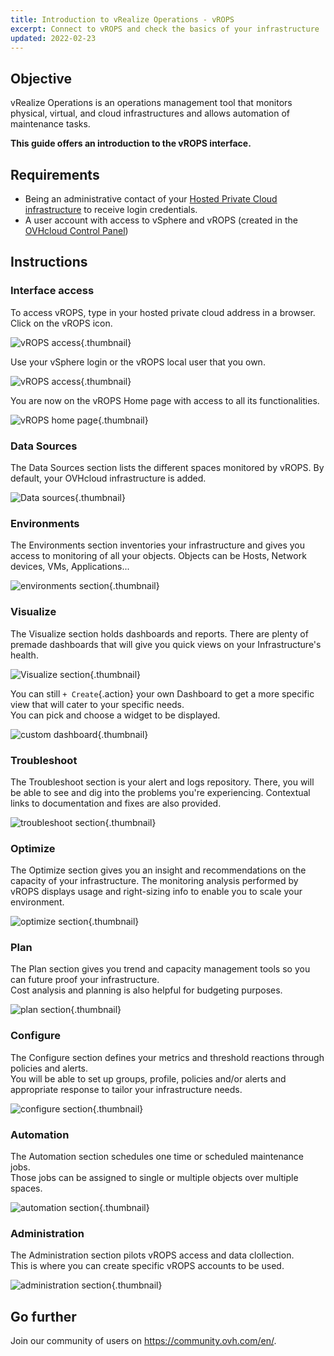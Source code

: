 ```yaml
---
title: Introduction to vRealize Operations - vROPS
excerpt: Connect to vROPS and check the basics of your infrastructure
updated: 2022-02-23
---
```


## Objective

vRealize Operations is an operations management tool that monitors physical, virtual, and cloud infrastructures and allows automation of maintenance tasks.

**This guide offers an introduction to the vROPS interface.**

## Requirements

- Being an administrative contact of your [Hosted Private Cloud infrastructure](https://www.ovhcloud.com/en-ca/enterprise/products/hosted-private-cloud/) to receive login credentials.
- A user account with access to vSphere and vROPS (created in the [OVHcloud Control Panel](/links/manager))

## Instructions

### Interface access

To access vROPS, type in your hosted private cloud address in a browser.<br>
Click on the vROPS icon.<br>

![vROPS access](images/en01logpage.png){.thumbnail}

Use your vSphere login or the vROPS local user that you own.

![vROPS access](images/en02log.png){.thumbnail}

You are now on the vROPS Home page with access to all its functionalities.

![vROPS home page](images/en03home.png){.thumbnail}

### Data Sources

The Data Sources section lists the different spaces monitored by vROPS. By default, your OVHcloud infrastructure is added.

![Data sources](images/en04datasources.png){.thumbnail}

### Environments

The Environments section inventories your infrastructure and gives you access to monitoring of all your objects. Objects can be Hosts, Network devices, VMs, Applications... 

![environments section](images/en05environment.png){.thumbnail}

### Visualize

The Visualize section holds dashboards and reports. There are plenty of premade dashboards that will give you quick views on your Infrastructure's health.

![Visualize section](images/en06dashboards.png){.thumbnail}

You can still `+ Create`{.action} your own Dashboard to get a more specific view that will cater to your specific needs.<br>
You can pick and choose a widget to be displayed.

![custom dashboard](images/en06dashboardsb.png){.thumbnail}

### Troubleshoot

The Troubleshoot section is your alert and logs repository. There, you will be able to see and dig into the problems you're experiencing. Contextual links to documentation and fixes are also provided.

![troubleshoot section](images/en07troubleshoot.png){.thumbnail}

### Optimize

The Optimize section gives you an insight and recommendations on the capacity of your infrastructure. The monitoring analysis performed by vROPS displays usage and right-sizing info to enable you to scale your environment.

![optimize section](images/en08optimize.png){.thumbnail}

### Plan

The Plan section gives you trend and capacity management tools so you can future proof your infrastructure.<br>
Cost analysis and planning is also helpful for budgeting purposes.

![plan section](images/en09plan.png){.thumbnail}

### Configure

The Configure section defines your metrics and threshold reactions through policies and alerts.<br>
You will be able to set up groups, profile, policies and/or alerts and appropriate response to tailor your infrastructure needs.

![configure section](images/en10configure.png){.thumbnail}

### Automation

The Automation section schedules one time or scheduled maintenance jobs.<br>
Those jobs can be assigned to single or multiple objects over multiple spaces.

![automation section](images/en11automation.png){.thumbnail}

### Administration

The Administration section pilots vROPS access and data clollection.<br>
This is where you can create specific vROPS accounts to be used. 

![administration section](images/en12administration.png){.thumbnail}

## Go further

Join our community of users on <https://community.ovh.com/en/>.
